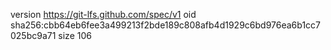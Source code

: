 version https://git-lfs.github.com/spec/v1
oid sha256:cbb64eb6fee3a499213f2bde189c808afb4d1929c6bd976ea6b1cc7025bc9a71
size 106
